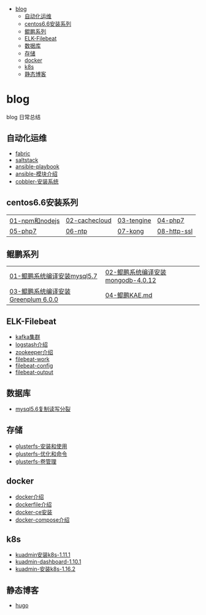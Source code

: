 * [blog](#blog)
   * [自动化运维](#自动化运维)
   * [centos6.6安装系列](#centos66安装系列)
   * [鲲鹏系列](#鲲鹏系列)
   * [ELK-Filebeat](#elk-filebeat)
   * [数据库](#数据库)
   * [存储](#存储)
   * [docker](#docker)
   * [k8s](#k8s)
   * [静态博客](#静态博客)

<!-- Created by https://github.com/ekalinin/github-markdown-toc -->

# blog
blog 日常总结

## 自动化运维
- [fabric](2016/fabric.md)
- [saltstack](2016/saltstack入门.md)
- [ansible-playbook](2016/ansible.md)
- [ansible-模块介绍](2016/ansible-module.md)
- [cobbler-安装系统](2016/cobbler.md)

## centos6.6安装系列
<table border="0">
    <tr>
        <td><a href="2017/centos6.6-install-npm-nodejs.md">01-npm和nodejs</a></td>
        <td><a href="2017/cachecloud-install-redis.md">02-cachecloud</a></td>
        <td><a href="2017/centos6.6-install-tengine.md">03-tengine</a></td>
        <td><a href="2017/centos6.6-php7.md">04-php7</a></td>
    </tr>
    <tr>
        <td><a href="2017/centos6.6-php7.md">05-php7</a></td>
        <td><a href="2017/ntp.md">06-ntp</a></td>
        <td><a href="2017/centos6.6-install-kong.md">07-kong</a></td>
        <td><a href="2017/http-ssl.md">08-http-ssl</a></td>
    </tr>
</table>

## 鲲鹏系列

<table border="0">
    <tr>
        <td><a href="2020/鲲鹏系统编译安装mysql5.7.md">01-鲲鹏系统编译安装mysql5.7</a></td>
        <td><a href="2020/鲲鹏系统编译安装mongodb-4.0.12.md">02-鲲鹏系统编译安装mongodb-4.0.12</a></td>
    </tr>
    <tr>
        <td><a href="2020/鲲鹏系统编译安装Greenplum 6.0.0.md">03-鲲鹏系统编译安装Greenplum 6.0.0</a></td>
        <td><a href="2020/鲲鹏KAE.md">04-鲲鹏KAE.md</a></td>
    </tr>
   
</table>

## ELK-Filebeat
- [kafka集群](2017/kafka-cluster.md)
- [logstash介绍](2017/logstash.md)
- [zookeeper介绍](2017/zookeeper.md)
- [filebeat-work](2017/filebeat-work.md)
- [filebeat-config](2017/filebeat-config.md)
- [filebeat-output](2017/filebeat-output.md)
## 数据库
- [mysql5.6复制读写分裂](2017/MySQL5.6主从复制及读写分离的实现.md)
## 存储
- [glusterfs-安装和使用](2017/glusterfs-安装和使用.md)
- [glusterfs-优化和命令](2017/glusterfs-优化和命令.md)
- [glusterfs-卷管理](2017/glusterfs-卷管理.md)
## docker
- [docker介绍](2018/docker-介绍.md)
- [dockerfile介绍](2018/dockerfile-介绍.md)
- [docker-ce安装](2018/docker-ce-install.md)
- [docker-compose介绍](2018/docker-compose-介绍.md)
## k8s
- [kuadmin安装k8s-1.11.1](2018/kubeadmin安装kubernetes1.11.1.md)
- [kuadmin-dashboard-1.10.1](2018/kubenetes-dashboard1.10.0.md)
- [kuadmin-安装k8s-1.16.2](2018/kuadmin-k8s-1.16.2.md)
## 静态博客
- [hugo](2020/hugo.md)
